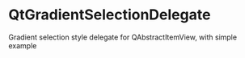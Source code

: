 # QtGradientSelectionDelegate

Gradient selection style delegate for QAbstractItemView, with simple example
